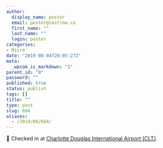 ```yaml
---
author:
  display_name: poster
  email: poster@zastrow.co
  first_name: ""
  last_name: ""
  login: poster
categories:
- Micro
date: "2019-08-04T20:05:27Z"
meta:
  _wpcom_is_markdown: "1"
parent_id: "0"
password: ""
published: true
status: publish
tags: []
title: ""
type: post
slug: 684
aliases:
  - /2019/08/684/
---
```

<p><span>📍</span> Checked in at <a href="http://4sq.com/1xe40b">Charlotte Douglas International Airport (CLT)</a>.</p>
